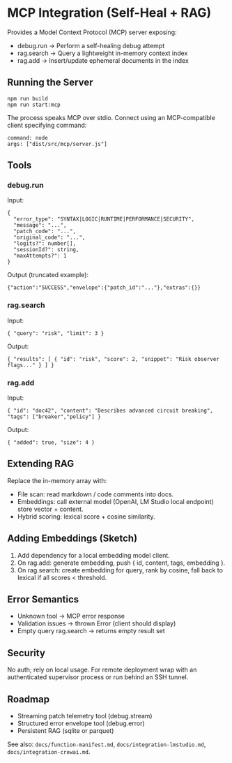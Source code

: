 # MCP Integration (Self-Heal + RAG)

Provides a Model Context Protocol (MCP) server exposing:
- debug.run  → Perform a self-healing debug attempt
- rag.search → Query a lightweight in-memory context index
- rag.add    → Insert/update ephemeral documents in the index

## Running the Server

```
npm run build
npm run start:mcp
```
The process speaks MCP over stdio. Connect using an MCP-compatible client specifying command:
```
command: node
args: ["dist/src/mcp/server.js"]
```

## Tools

### debug.run
Input:
```
{
  "error_type": "SYNTAX|LOGIC|RUNTIME|PERFORMANCE|SECURITY",
  "message": "...",
  "patch_code": "...",
  "original_code": "...",
  "logits?": number[],
  "sessionId?": string,
  "maxAttempts?": 1
}
```
Output (truncated example):
```
{"action":"SUCCESS","envelope":{"patch_id":"..."},"extras":{}}
```

### rag.search
Input:
```
{ "query": "risk", "limit": 3 }
```
Output:
```
{ "results": [ { "id": "risk", "score": 2, "snippet": "Risk observer flags..." } ] }
```

### rag.add
Input:
```
{ "id": "doc42", "content": "Describes advanced circuit breaking", "tags": ["breaker","policy"] }
```
Output:
```
{ "added": true, "size": 4 }
```

## Extending RAG
Replace the in-memory array with:
- File scan: read markdown / code comments into docs.
- Embeddings: call external model (OpenAI, LM Studio local endpoint) store vector + content.
- Hybrid scoring: lexical score + cosine similarity.

## Adding Embeddings (Sketch)
1. Add dependency for a local embedding model client.
2. On rag.add: generate embedding, push { id, content, tags, embedding }.
3. On rag.search: create embedding for query, rank by cosine, fall back to lexical if all scores < threshold.

## Error Semantics
- Unknown tool → MCP error response
- Validation issues → thrown Error (client should display)
- Empty query rag.search → returns empty result set

## Security
No auth; rely on local usage. For remote deployment wrap with an authenticated supervisor process or run behind an SSH tunnel.

## Roadmap
- Streaming patch telemetry tool (debug.stream)
- Structured error envelope tool (debug.error)
- Persistent RAG (sqlite or parquet)

See also: `docs/function-manifest.md`, `docs/integration-lmstudio.md`, `docs/integration-crewai.md`.
